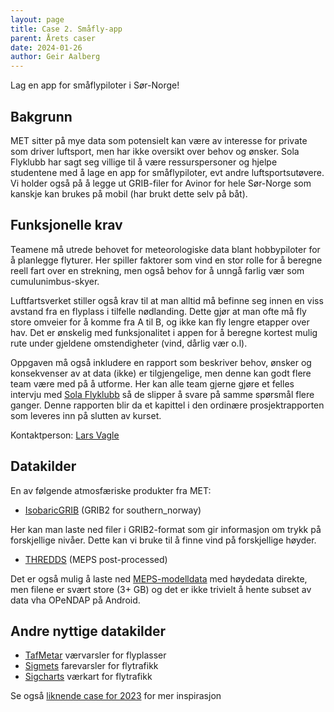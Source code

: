 ```yaml
---
layout: page
title: Case 2. Småfly-app
parent: Årets caser
date: 2024-01-26
author: Geir Aalberg
---
```


Lag en app for småflypiloter i Sør-Norge!

## Bakgrunn

MET sitter på mye data som potensielt kan være av interesse for private som
driver luftsport, men har ikke oversikt over behov og ønsker. Sola Flyklubb har
sagt seg villige til å være ressurspersoner og hjelpe studentene med å lage en
app for småflypiloter, evt andre luftsportsutøvere. Vi holder også på å legge ut
GRIB-filer for Avinor for hele Sør-Norge som kanskje kan brukes på mobil (har
brukt dette selv på båt).

## Funksjonelle krav

Teamene må utrede behovet for meteorologiske data blant hobbypiloter for å
planlegge flyturer. Her spiller faktorer som vind en stor rolle for å beregne
reell fart over en strekning, men også behov for å unngå farlig vær som
cumulunimbus-skyer.

Luftfartsverket stiller også krav til at man alltid må befinne seg innen en viss
avstand fra en flyplass i tilfelle nødlanding. Dette gjør at man ofte må fly
store omveier for å komme fra A til B, og ikke kan fly lengre etapper over hav.
Det er ønskelig med funksjonalitet i appen for å beregne kortest mulig rute
under gjeldene omstendigheter (vind, dårlig vær o.l).

Oppgaven må også inkludere en rapport som beskriver behov, ønsker og
konsekvenser av at data (ikke) er tilgjengelige, men denne kan godt flere team
være med på å utforme. Her kan alle team gjerne gjøre et felles intervju med
[Sola Flyklubb](https://www.solaflyklubb.no/) så de slipper å svare på samme
spørsmål flere ganger. Denne rapporten blir da et kapittel i den ordinære
prosjektrapporten som leveres inn på slutten av kurset.

Kontaktperson: [Lars Vagle](https://www.solaflyklubb.no/kontakt-oss)

## Datakilder

En av følgende atmosfæriske produkter fra MET:

- [IsobaricGRIB](/api/isobaricgrib) (GRIB2 for southern_norway)

Her kan man laste ned filer i GRIB2-format som gir informasjon om trykk på
forskjellige nivåer. Dette kan vi bruke til å finne vind på forskjellige høyder.

- [THREDDS](/thredds/) (MEPS post-processed)

Det er også mulig å laste ned
[MEPS-modelldata](https://thredds.met.no/thredds/catalog/metpplatest/catalog.html)
med høydedata direkte, men filene er svært store (3+ GB) og det er ikke trivielt
å hente subset av data vha OPeNDAP på Android.

## Andre nyttige datakilder

- [TafMetar](https://api.met.no/weatherapi/tafmetar/1.0/documentation) værvarsler for flyplasser
- [Sigmets](https://api.met.no/weatherapi/sigmets/2.0/documentation) farevarsler for flytrafikk
- [Sigcharts](https://api.met.no/weatherapi/sigcharts/2.0/documentation) værkart for flytrafikk

Se også [liknende case for 2023](/2023/4-opencase-luft) for mer inspirasjon
